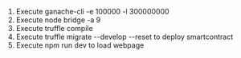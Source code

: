 1) Execute ganache-cli -e 100000 -l 300000000
2) Execute node bridge -a 9
3) Execute truffle compile
3) Execute truffle migrate --develop --reset to deploy smartcontract
4) Execute npm run dev to load webpage
